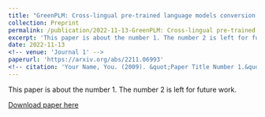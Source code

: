 ```yaml
---
title: "GreenPLM: Cross-lingual pre-trained language models conversion with (almost) no cost"
collection: Preprint
permalink: /publication/2022-11-13-GreenPLM: Cross-lingual pre-trained language models conversion with (almost) no cost.md-1
excerpt: 'This paper is about the number 1. The number 2 is left for future work.'
date: 2022-11-13
<!-- venue: 'Journal 1' -->
paperurl: 'https://arxiv.org/abs/2211.06993'
<!-- citation: 'Your Name, You. (2009). &quot;Paper Title Number 1.&quot; <i>Journal 1</i>. 1(1).' -->
---
```

This paper is about the number 1. The number 2 is left for future work.

[Download paper here](https://arxiv.org/pdf/2211.06993.pdf)

<!-- Recommended citation: Your Name, You. (2009). "Paper Title Number 1." <i>Journal 1</i>. 1(1). -->
